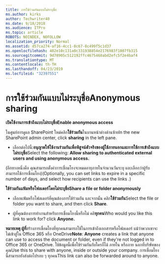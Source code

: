 ```yaml
---
title: การใช้ร่วมกันแบบไม่ระบุชื่อ
ms.author: kirks
author: Techwriter40
ms.date: 9/18/2018
ms.audience: ITPro
ms.topic: article
ROBOTS: NOINDEX, NOFOLLOW
localization_priority: Normal
ms.assetid: d57ca274-af16-4cc1-8c67-8c499f5c1d37
ms.openlocfilehash: 402e10c131a0c331938854e2176983f1007fb315
ms.sourcegitcommit: 9d78905c512192ffc4675468abd2efc5f2e4baf4
ms.translationtype: MT
ms.contentlocale: th-TH
ms.lasthandoff: 04/23/2019
ms.locfileid: "32397551"
---
```

# <a name="anonymous-sharing"></a><span data-ttu-id="79158-102">การใช้ร่วมกันแบบไม่ระบุชื่อ</span><span class="sxs-lookup"><span data-stu-id="79158-102">Anonymous sharing</span></span>

 <span data-ttu-id="79158-103">**เปิดใช้งานการเข้าถึงแบบไม่ระบุชื่อ**</span><span class="sxs-lookup"><span data-stu-id="79158-103">**Enable anonymous access**</span></span>
  
<span data-ttu-id="79158-104">ในศูนย์การดูแล SharePoint ใหม่คลิก**ใช้ร่วมกัน**ในบานหน้าต่างด้านซ้าย</span><span class="sxs-lookup"><span data-stu-id="79158-104">In the new SharePoint admin center, click **sharing** in the left pane.</span></span> 
  
- <span data-ttu-id="79158-105">เลือกต่อไปนี้:**อนุญาตให้ใช้งานร่วมกันเพื่อพิสูจน์ตัวจริงของผู้ใช้ภายนอกและการใช้การเข้าถึงแบบไม่ระบุชื่อ**</span><span class="sxs-lookup"><span data-stu-id="79158-105">Select the following: **Allow sharing to authenticated external users and using anonymous access.**</span></span>
  
<span data-ttu-id="79158-106">(อีกทางหนึ่งคือ คุณสามารถตั้งค่าการเชื่อมโยงจะหมดอายุภายในจำนวนวันระบุ และเลือกว่าผู้รับสามารถใช้การเชื่อมโยง)</span><span class="sxs-lookup"><span data-stu-id="79158-106">(Optionally, you can set links to expire in a specific number of days, and select how recipients can use the links .)</span></span>
    
 <span data-ttu-id="79158-107">**ใช้ร่วมกันแฟ้มหรือโฟลเดอร์โดยไม่ระบุชื่อ**</span><span class="sxs-lookup"><span data-stu-id="79158-107">**Share a file or folder anonymously**</span></span>
  
- <span data-ttu-id="79158-108">เลือกแฟ้มหรือโฟลเดอร์ที่คุณต้องการใช้ร่วมกัน และจากนั้น คลิก**ใช้ร่วมกัน**</span><span class="sxs-lookup"><span data-stu-id="79158-108">Select the file or folder you want to share, and then click **Share**.</span></span> 
    
- <span data-ttu-id="79158-109">ผู้ที่คุณต้องการทำงานสำหรับการเชื่อมโยงนี้หรือไม่ คลิ**ทุกคน**</span><span class="sxs-lookup"><span data-stu-id="79158-109">Who would you like this link to work for? click **Anyone.**</span></span>
  
 <span data-ttu-id="79158-110">**หมายเหตุ**:**ผู้ที่**สร้างการเชื่อมโยงที่ทุกคนสามารถใช้ในการเข้าถึงเอกสารหรือโฟลเดอร์ แม้ว่าพวกเขาจะไม่เข้าสู่ใน Office 365 หรือ OneDrive</span><span class="sxs-lookup"><span data-stu-id="79158-110">**Note**: **Anyone** creates a link that anyone can use to access the document or folder, even if they're not logged in to Office 365 or OneDrive.</span></span> <span data-ttu-id="79158-111">ใช้ข้อมูลนี้เพื่อใช้ร่วมกันกับใครก็ได้ ภายใน หรือภาย นอกที่บริษัทของคุณ</span><span class="sxs-lookup"><span data-stu-id="79158-111">Use this to share with anyone, inside or outside your company.</span></span> <span data-ttu-id="79158-112">การเชื่อมโยงนี้สามารถยังส่งต่อไปรอบ ๆ ทุกคน</span><span class="sxs-lookup"><span data-stu-id="79158-112">This link can also be forwarded around to anyone.</span></span> 
    

